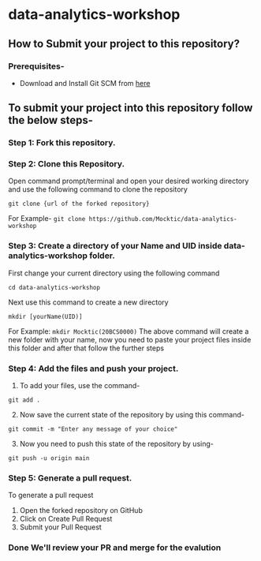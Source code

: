 # data-analytics-workshop
## How to Submit your project to this repository?
### Prerequisites-
- Download and Install Git SCM from [here](https://git-scm.com/downloads)
 
## To submit your project into this repository follow the below steps-
### Step 1: Fork this repository.

### Step 2: Clone this Repository.
Open command prompt/terminal and open your desired working directory and use the following command to clone the repository
```
git clone {url of the forked repository}
```
For Example- `git clone https://github.com/Mocktic/data-analytics-workshop`
### Step 3: Create a directory of your Name and UID inside data-analytics-workshop folder.
First change your current directory using the following command
```
cd data-analytics-workshop
```
Next use this command to create a new directory
```
mkdir [yourName(UID)]
```
For Example: `mkdir Mocktic(20BCS0000)`
The above command will create a new folder with your name, now you need to paste your project files inside this folder and after that follow the further steps
### Step 4: Add the files and push your project.
1. To add your files, use the command-
```
git add .
```
2. Now save the current state of the repository by using this command-
```
git commit -m "Enter any message of your choice"
```
3. Now you need to push this state of the repository by using-
```
git push -u origin main
```
### Step 5: Generate a pull request.
To generate a pull request 
1. Open the forked repository on GitHub
2. Click on Create Pull Request
3. Submit your Pull Request

### Done We'll review your PR and merge for the evalution
